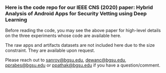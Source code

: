 ### Here is the code repo for our IEEE CNS (2020) paper: Hybrid Analysis of Android Apps for Security Vetting using Deep Learning

Before reading the code, you may see the above paper for high-level details on the three experiments whose code are available here.

The raw apps and artifacts datasets are not included here due to the size constraint. They are available upon request.

Please reach out to sanroy@bgsu.edu, dewanc@bgsu.edu, pprabes@bgsu.edu or ppathak@bgsu.edu if you have a question/comment.
